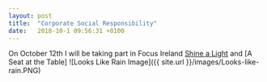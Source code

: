 ```yaml
---
layout: post
title:  "Corporate Social Responsibility"
date:   2018-10-1 09:56:31 +0100
---
```


On October 12th I will be taking part in Focus Ireland [Shine a Light](https://shinealightw.everydayhero.com/ie/shine-a-light-2018-7) and [A Seat at the Table]
![Looks Like Rain Image]({{ site.url }}/images/Looks-like-rain.PNG)
